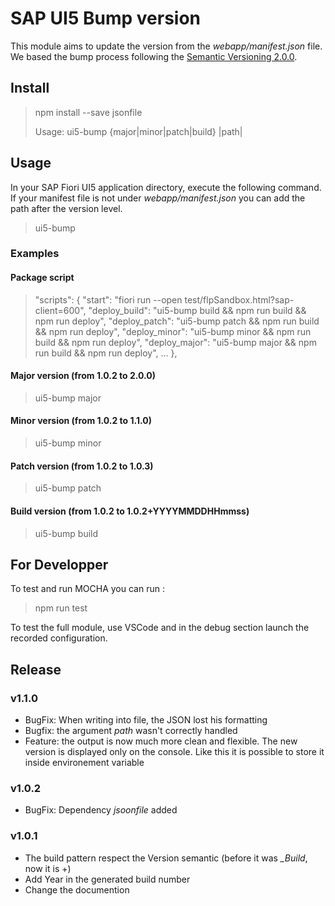 # SAP UI5 Bump version
This module aims to update the version from the *webapp/manifest.json* file. We based the bump process following the [Semantic Versioning 2.0.0](https://semver.org/).

## Install
> npm install --save jsonfile
>
> Usage: ui5-bump {major|minor|patch|build} |path|

## Usage
In your SAP Fiori UI5 application directory, execute the following command. If your manifest file is not under *webapp/manifest.json* you can add the path after the version level.

> ui5-bump

### Examples
#### Package script
>"scripts": {
>        "start": "fiori run --open test/flpSandbox.html?sap-client=600",
>        "deploy_build": "ui5-bump build && npm run build && npm run deploy",
>        "deploy_patch": "ui5-bump patch && npm run build && npm run deploy",
>        "deploy_minor": "ui5-bump minor && npm run build && npm run deploy",
>        "deploy_major": "ui5-bump major && npm run build && npm run deploy",
>        ...
>    },

#### Major version (from 1.0.2 to 2.0.0)
> ui5-bump major

#### Minor version (from 1.0.2 to 1.1.0)
> ui5-bump minor

#### Patch version (from 1.0.2 to 1.0.3)
> ui5-bump patch

#### Build version (from 1.0.2 to 1.0.2+YYYYMMDDHHmmss)
> ui5-bump build

## For Developper
To test and run MOCHA you can run :
> npm run test

To test the full module, use VSCode and in the debug section launch the recorded configuration.
## Release
### v1.1.0
- BugFix: When writing into file, the JSON lost his formatting
- Bugfix: the argument *path* wasn't correctly handled
- Feature: the output is now much more clean and flexible. The new version is displayed only on the console. Like this it is possible to store it inside environement variable

### v1.0.2
- BugFix: Dependency *jsoonfile* added
### v1.0.1
- The build pattern respect the Version semantic (before it was *_Build*, now it is +)
- Add Year in the generated build number
- Change the documention

